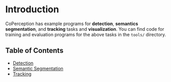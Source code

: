 # Introduction

CoPerception has example programs for **detection**, **semantics segmentation**, and **tracking** tasks and **visualization**. 
You can find code for training and evaluation programs for the above tasks in the `tools/` directory.  

## Table of Contents
- [Detection](./det)
- [Semantic Segmentation](./segmentation)
- [Tracking](./track)
